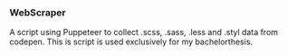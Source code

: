 ### WebScraper
A script using Puppeteer to collect .scss, .sass, .less and .styl data from codepen.
This is script is used exclusively for my bachelorthesis.
